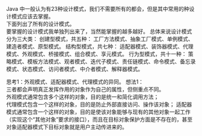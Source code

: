 Java 中一般认为有23种设计模式，我们不需要所有的都会，但是其中常用的种设计模式应该去掌握。  
下面列出了所有的设计模式。  
要掌握的设计模式我单独列出来了，当然能掌握的越多越好。
总体来说设计模式分为三大类：
创建型模式，共五种：
工厂方法模式、抽象工厂模式、单例模式、建造者模式、原型模式。
结构型模式，共七种：
适配器模式、装饰器模式、代理模式、外观模式、桥接模式、组合模式、享元模式。
行为型模式，共十一种：
策略模式、模板方法模式、观者模式、迭代子模式、责任链模式、命令模式、备忘录模式、状态模式、访问者模式、中介者模式、解释器模式。


思考1：外观模式、适配器模式、代理模式的异同。
想法1：  
三者都会声明真正发挥作用的对象作为自己的属性，但侧重点不同。  
外观模式通常包含多个这样的对象，目的是统一和简化调用方法；  
代理模式包含一个这样的对象，目的是防止外部直接访问、操作该对象；
适配器模式通常包含一个这样的对象，目的是使该对象能够与现有的其他对象一起工作（实现这个“其他对象”要求的接口），而且在目标对象保护方面是不存在的，甚至对象适配器模式下目标对象就是用户主动传进来的。